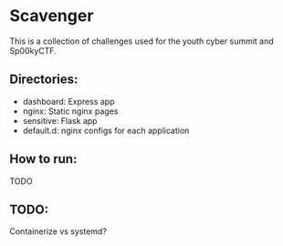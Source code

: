 # Scavenger

This is a collection of challenges used for the youth cyber summit and Sp00kyCTF.

## Directories:

- dashboard: Express app
- nginx: Static nginx pages
- sensitive: Flask app
- default.d: nginx configs for each application

## How to run:
TODO

## TODO:
Containerize vs systemd?
